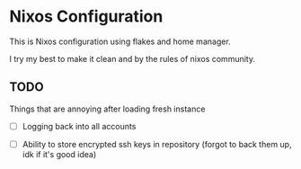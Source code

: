 # Nixos Configuration

This is Nixos configuration using flakes and home manager.

I try my best to make it clean and by the rules of nixos community.


## TODO

Things that are annoying after loading fresh instance

- [ ] Logging back into all accounts
- [ ] Ability to store encrypted ssh keys in repository (forgot to back them up, idk if it's good idea)

